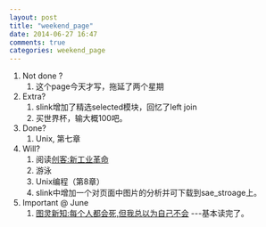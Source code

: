 ```yaml
---
layout: post
title: "weekend_page"
date: 2014-06-27 16:47
comments: true
categories: weekend_page
---
```

1. Not done ?
    1. 这个page今天才写，拖延了两个星期
2. Extra?
    1. slink增加了精选selected模块，回忆了left join
    2. 买世界杯，输大概100吧。
3. Done?
    1. Unix, 第七章
4. Will?
    1. 阅读[创客:新工业革命](http://www.amazon.cn/创客-新工业革命-克里斯•安德森/dp/B00A6LBFSY/ref=sr_1_1?ie=UTF8&qid=1403859298&sr=8-1&keywords=创客)
    2. 游泳
    3. Unix编程（第8章）
    4. slink中增加一个对页面中图片的分析并可下载到sae_stroage上。
5. Important @ June
	1. [图灵新知:每个人都会死,但我总以为自己不会](http://www.amazon.cn/图灵新知-每个人都会死-但我总以为自己不会-卡思卡特/dp/B00FW1RS48) ---基本读完了。
